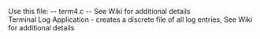 Use this file: -- term4.c -- See Wiki for additional details  
Terminal Log Application - creates a discrete file of all log entries, 
See Wiki for additional details     
